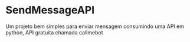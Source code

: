 # SendMessageAPI
Um projeto bem simples para enviar mensagem consumindo uma API em python, API gratuita chamada callmebot
